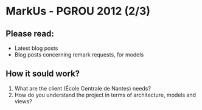 MarkUs - PGROU 2012 (2/3)
=====================

Please read:
-----------------

- Latest blog posts
- Blog posts concerning remark requests, for models

How it sould work?
--------------

1. What are the client (École Centrale de Nantes) needs?
2. How do you understand the project in terms of architecture, models and views?
